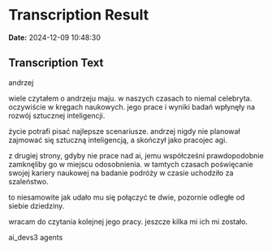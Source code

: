﻿# Transcription Result
**Date:** 2024-12-09 10:48:30

## Transcription Text

andrzej

wiele czytałem o andrzeju maju. w naszych czasach to niemal celebryta. oczywiście w kręgach naukowych. jego prace i wyniki badań wpłynęły na rozwój sztucznej inteligencji.

życie potrafi pisać najlepsze scenariusze. andrzej nigdy nie planował zajmować się sztuczną inteligencją, a skończył jako pracojec agi.

z drugiej strony, gdyby nie prace nad ai, jemu współcześni prawdopodobnie zamknęliby go w miejscu odosobnienia. w tamtych czasach poświęcanie swojej kariery naukowej na badanie podróży w czasie uchodziło za szaleństwo.

to niesamowite jak udało mu się połączyć te dwie, pozornie odległe od siebie dziedziny.

wracam do czytania kolejnej jego pracy. jeszcze kilka mi ich mi zostało.

ai_devs3  agents
